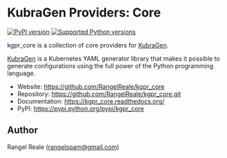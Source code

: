 # KubraGen Providers: Core

[![PyPI version](https://img.shields.io/pypi/v/kgpr_core.svg)](https://pypi.python.org/pypi/kgpr_core/)
[![Supported Python versions](https://img.shields.io/pypi/pyversions/kgpr_core.svg)](https://pypi.python.org/pypi/kgpr_core/)

kgpr_core is a collection of core providers for [KubraGen](https://github.com/RangelReale/kubragen). 

[KubraGen](https://github.com/RangelReale/kubragen) is a Kubernetes YAML generator library that makes it possible to generate
configurations using the full power of the Python programming language.

* Website: https://github.com/RangelReale/kgpr_core
* Repository: https://github.com/RangelReale/kgpr_core.git
* Documentation: https://kgpr_core.readthedocs.org/
* PyPI: https://pypi.python.org/pypi/kgpr_core

## Author

Rangel Reale (rangelspam@gmail.com)
